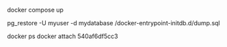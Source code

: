 
docker compose up

pg_restore -U myuser -d mydatabase /docker-entrypoint-initdb.d/dump.sql

docker ps
docker attach 540af6df5cc3